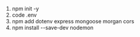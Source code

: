 1. npm init -y
2. code .env
3. npm add dotenv express mongoose morgan cors
4. npm install --save-dev nodemon


